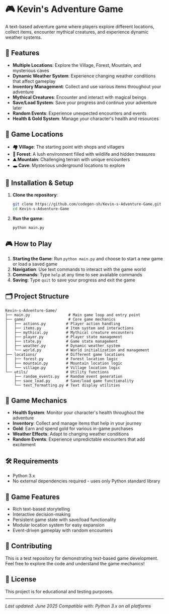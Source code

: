 # 🎮 Kevin's Adventure Game

A text-based adventure game where players explore different locations, collect items, encounter mythical creatures, and experience dynamic weather systems.

## 🌟 Features

- **Multiple Locations**: Explore the Village, Forest, Mountain, and mysterious caves
- **Dynamic Weather System**: Experience changing weather conditions that affect gameplay
- **Inventory Management**: Collect and use various items throughout your adventure
- **Mythical Creatures**: Encounter and interact with magical beings
- **Save/Load System**: Save your progress and continue your adventure later
- **Random Events**: Experience unexpected encounters and events
- **Health & Gold System**: Manage your character's health and resources

## 🎯 Game Locations

- **🏘️ Village**: The starting point with shops and villagers
- **🌲 Forest**: A lush environment filled with wildlife and hidden treasures
- **⛰️ Mountain**: Challenging terrain with unique encounters
- **🕳️ Cave**: Mysterious underground locations to explore

## 🚀 Installation & Setup

1. **Clone the repository**:
   ```bash
   git clone https://github.com/codegen-sh/Kevin-s-Adventure-Game.git
   cd Kevin-s-Adventure-Game
   ```

2. **Run the game**:
   ```bash
   python main.py
   ```

## 🎮 How to Play

1. **Starting the Game**: Run `python main.py` and choose to start a new game or load a saved game
2. **Navigation**: Use text commands to interact with the game world
3. **Commands**: Type `help` at any time to see available commands
4. **Saving**: Type `quit` to save your progress and exit the game

## 🗂️ Project Structure

```
Kevin-s-Adventure-Game/
├── main.py                 # Main game loop and entry point
├── game/                   # Core game mechanics
│   ├── actions.py         # Player action handling
│   ├── items.py           # Item system and interactions
│   ├── mythical.py        # Mythical creature encounters
│   ├── player.py          # Player state management
│   ├── state.py           # Game state management
│   ├── weather.py         # Dynamic weather system
│   └── world.py           # World initialization and management
├── locations/             # Different game locations
│   ├── forest.py          # Forest location logic
│   ├── mountain.py        # Mountain location logic
│   └── village.py         # Village location logic
└── utils/                 # Utility functions
    ├── random_events.py   # Random event generation
    ├── save_load.py       # Save/load game functionality
    └── text_formatting.py # Text display utilities
```

## 🎲 Game Mechanics

- **Health System**: Monitor your character's health throughout the adventure
- **Inventory**: Collect and manage items that help in your journey
- **Gold**: Earn and spend gold for various in-game purchases
- **Weather Effects**: Adapt to changing weather conditions
- **Random Events**: Experience unpredictable encounters that add excitement

## 🛠️ Requirements

- Python 3.x
- No external dependencies required - uses only Python standard library

## 🎨 Game Features

- Rich text-based storytelling
- Interactive decision-making
- Persistent game state with save/load functionality
- Modular location system for easy expansion
- Event-driven gameplay with random encounters

## 🤝 Contributing

This is a test repository for demonstrating text-based game development. Feel free to explore the code and understand the game mechanics!

## 📝 License

This project is for educational and testing purposes.

---

*Last updated: June 2025*
*Compatible with: Python 3.x on all platforms*

